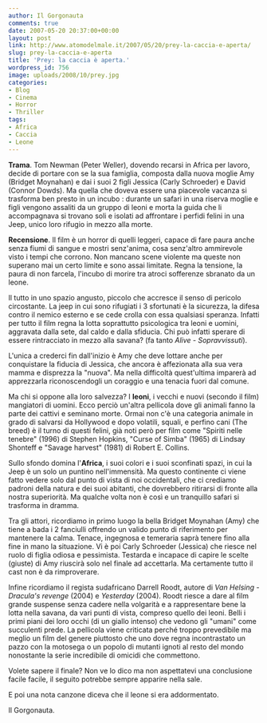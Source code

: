 ```yaml
---
author: Il Gorgonauta
comments: true
date: 2007-05-20 20:37:00+00:00
layout: post
link: http://www.atomodelmale.it/2007/05/20/prey-la-caccia-e-aperta/
slug: prey-la-caccia-e-aperta
title: 'Prey: la caccia è aperta.'
wordpress_id: 756
image: uploads/2008/10/prey.jpg
categories:
- Blog
- Cinema
- Horror
- Thriller
tags:
- Africa
- Caccia
- Leone
---
```


**Trama**. Tom Newman (Peter Weller), dovendo recarsi in Africa per lavoro, decide di portare con se la sua famiglia, composta dalla nuova moglie Amy (Bridget Moynahan) e dai i suoi 2 figli Jessica (Carly Schroeder) e David (Connor Dowds). Ma quella che doveva essere una piacevole vacanza si trasforma ben presto in un incubo : durante un safari in una riserva moglie e figli vengono assaliti da un gruppo di leoni e morta la guida che li accompagnava si trovano soli e isolati ad affrontare i perfidi felini in una Jeep, unico loro rifugio in mezzo alla morte.

**Recensione**. Il film è un horror di quelli leggeri, capace di fare paura anche senza fiumi di sangue e mostri senz'anima, cosa senz'altro ammirevole visto i tempi che corrono. Non mancano scene violente ma queste non superano mai un certo limite e sono assai limitate. Regna la tensione, la paura di non farcela, l'incubo di morire tra atroci sofferenze sbranato da un leone.

Il tutto in uno spazio angusto, piccolo che accresce il senso di pericolo circostante. La jeep in cui sono rifugiati i 3 sfortunati è la sicurezza, la difesa contro il nemico esterno e se cede crolla con essa qualsiasi speranza. Infatti per tutto il film regna la lotta soprattutto psicologica tra leoni e uomini, aggravata dalla sete, dal caldo e dalla sfiducia. Chi può infatti sperare di essere rintracciato in mezzo alla savana? (fa tanto _Alive - Sopravvissuti_).

L'unica a crederci fin dall'inizio è Amy che deve lottare anche per conquistare la fiducia di Jessica, che ancora è affezionata alla sua vera mamma e disprezza la "nuova". Ma nella difficoltà quest'ultima imparerà ad apprezzarla riconoscendogli un coraggio e una tenacia fuori dal comune.

Ma chi si oppone alla loro salvezza? I **leoni**, i vecchi e nuovi (secondo il film) mangiatori di uomini. Ecco perciò un'altra pellicola dove gli animali fanno la parte dei cattivi e seminano morte. Ormai non c'è una categoria animale in grado di salvarsi da Hollywood e dopo volatili, squali, e perfino cani (The breed) è il turno di questi felini, già noti però per film come "Spiriti nelle tenebre" (1996) di Stephen Hopkins, "Curse of Simba" (1965) di Lindsay Shonteff e "Savage harvest" (1981) di Robert E. Collins.

Sullo sfondo domina l'**Africa**, i suoi colori e i suoi sconfinati spazi, in cui la Jeep è un solo un puntino nell'immensità. Ma questo continente ci viene fatto vedere solo dal punto di vista di noi occidentali, che ci crediamo padroni della natura e dei suoi abitanti, che dovrebbero ritirarsi di fronte alla nostra superiorità. Ma qualche volta non è così e un tranquillo safari si trasforma in dramma.

Tra gli attori, ricordiamo in primo luogo la bella Bridget Moynahan (Amy) che tiene a bada i 2 fanciulli offrendo un valido punto di riferimento per mantenere la calma. Tenace, ingegnosa e temeraria saprà tenere fino alla fine in mano la situazione. Vi è poi Carly Schroeder (Jessica) che riesce nel ruolo di figlia odiosa e pessimista. Testarda e incapace di capire le scelte (giuste) di Amy riuscirà solo nel finale ad accettarla. Ma certamente tutto il cast non è da rimproverare.

Infine ricordiamo il regista sudafricano Darrell Roodt, autore di _Van Helsing - Dracula's revenge_ (2004) e _Yesterday_ (2004). Roodt riesce a dare al film grande suspense senza cadere nella volgarità e a rappresentare bene la lotta nella savana, da vari punti di vista, compreso quello dei leoni. Belli i primi piani dei loro occhi (di un giallo intenso) che vedono gli "umani" come succulenti prede. La pellicola viene criticata perché troppo prevedibile ma meglio un film del genere piuttosto che uno dove regna incontrastato un pazzo con la motosega o un popolo di mutanti ignoti al resto del mondo nonostante la serie incredibile di omicidi che commettono.

Volete sapere il finale? Non ve lo dico ma non aspettatevi una conclusione facile facile, il seguito potrebbe sempre apparire nella sale.

E poi una nota canzone diceva che il leone si era addormentato.

Il Gorgonauta.
